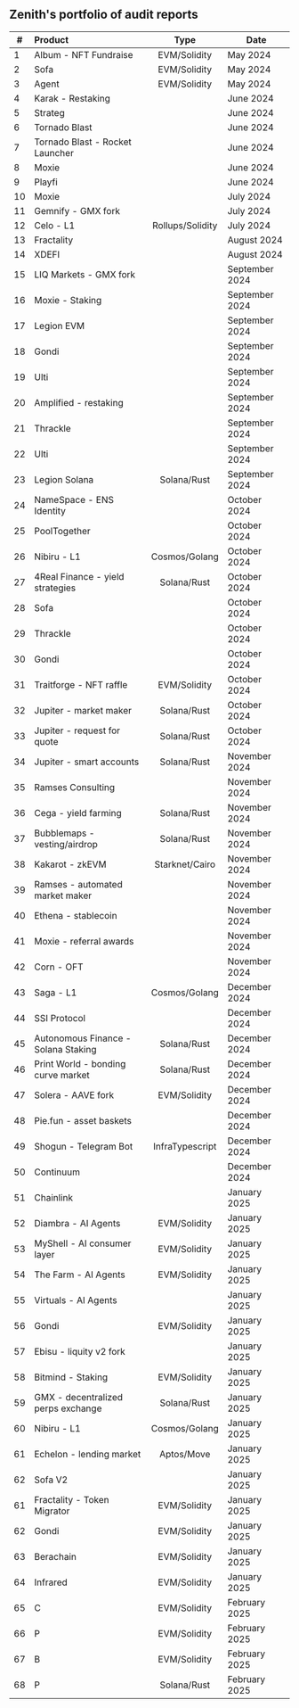 ## Zenith's portfolio of audit reports

| #   | Product                              |       Type       | Date           |
| --- | :----------------------------------- | :--------------: | -------------- |
| 1   | Album - NFT Fundraise                |   EVM/Solidity   | May 2024       |
| 2   | Sofa                                 |   EVM/Solidity   | May 2024       |
| 3   | Agent                                |   EVM/Solidity   | May 2024       |
| 4   | Karak - Restaking                    |                  | June 2024      |
| 5   | Strateg                              |                  | June 2024      |
| 6   | Tornado Blast                        |                  | June 2024      |
| 7   | Tornado Blast - Rocket Launcher      |                  | June 2024      |
| 8   | Moxie                                |                  | June 2024      |
| 9   | Playfi                               |                  | June 2024      |
| 10  | Moxie                                |                  | July 2024      |
| 11  | Gemnify - GMX fork                   |                  | July 2024      |
| 12  | Celo - L1                            | Rollups/Solidity | July 2024      |
| 13  | Fractality                           |                  | August 2024    |
| 14  | XDEFI                                |                  | August 2024    |
| 15  | LIQ Markets - GMX fork               |                  | September 2024 |
| 16  | Moxie - Staking                      |                  | September 2024 |
| 17  | Legion EVM                           |                  | September 2024 |
| 18  | Gondi                                |                  | September 2024 |
| 19  | Ulti                                 |                  | September 2024 |
| 20  | Amplified - restaking                |                  | September 2024 |
| 21  | Thrackle                             |                  | September 2024 |
| 22  | Ulti                                 |                  | September 2024 |
| 23  | Legion Solana                        |   Solana/Rust    | September 2024 |
| 24  | NameSpace - ENS Identity             |                  | October 2024   |
| 25  | PoolTogether                         |                  | October 2024   |
| 26  | Nibiru - L1                          |  Cosmos/Golang   | October 2024   |
| 27  | 4Real Finance - yield strategies     |   Solana/Rust    | October 2024   |
| 28  | Sofa                                 |                  | October 2024   |
| 29  | Thrackle                             |                  | October 2024   |
| 30  | Gondi                                |                  | October 2024   |
| 31  | Traitforge - NFT raffle              |   EVM/Solidity   | October 2024   |
| 32  | Jupiter - market maker               |   Solana/Rust    | October 2024   |
| 33  | Jupiter - request for quote          |   Solana/Rust    | October 2024   |
| 34  | Jupiter - smart accounts             |   Solana/Rust    | November 2024  |
| 35  | Ramses Consulting                    |                  | November 2024  |
| 36  | Cega - yield farming                 |   Solana/Rust    | November 2024  |
| 37  | Bubblemaps - vesting/airdrop         |   Solana/Rust    | November 2024  |
| 38  | Kakarot - zkEVM                      |  Starknet/Cairo  | November 2024  |
| 39  | Ramses - automated market maker      |                  | November 2024  |
| 40  | Ethena - stablecoin                  |                  | November 2024  |
| 41  | Moxie - referral awards              |                  | November 2024  |
| 42  | Corn - OFT                           |                  | November 2024  |
| 43  | Saga - L1                            |  Cosmos/Golang   | December 2024  |
| 44  | SSI Protocol                         |                  | December 2024  |
| 45  | Autonomous Finance  - Solana Staking |   Solana/Rust    | December 2024  |
| 46  | Print World -  bonding curve market  |   Solana/Rust    | December 2024  |
| 47  | Solera - AAVE fork                   |   EVM/Solidity   | December 2024  |
| 48  | Pie.fun - asset baskets              |                  | December 2024  |
| 49  | Shogun - Telegram Bot                | InfraTypescript  | December 2024  |
| 50  | Continuum                            |                  | December 2024  |
| 51  | Chainlink                            |                  | January 2025   |
| 52  | Diambra - AI Agents                  |   EVM/Solidity   | January 2025   |
| 53  | MyShell - AI consumer layer          |   EVM/Solidity   | January 2025   |
| 54  | The Farm - AI Agents                 |   EVM/Solidity   | January 2025   |
| 55  | Virtuals - AI Agents                 |                  | January 2025   |
| 56  | Gondi                                |   EVM/Solidity   | January 2025   |
| 57  | Ebisu - liquity v2 fork              |                  | January 2025   |
| 58  | Bitmind - Staking                    |   EVM/Solidity   | January 2025   |
| 59  | GMX - decentralized perps exchange   |   Solana/Rust    | January 2025   |
| 60  | Nibiru - L1                          |  Cosmos/Golang   | January 2025   |
| 61  | Echelon - lending market             |    Aptos/Move    | January 2025   |
| 62  | Sofa V2                              |                  | January 2025   |
| 61  | Fractality - Token Migrator          |   EVM/Solidity   | January 2025   |
| 62  | Gondi                                |   EVM/Solidity   | January 2025   |
| 63  | Berachain                            |   EVM/Solidity   | January 2025   |
| 64  | Infrared                             |   EVM/Solidity   | January 2025   |
| 65  | C                                    |   EVM/Solidity   | February 2025  |
| 66  | P                                    |   EVM/Solidity   | February 2025  |
| 67  | B                                    |   EVM/Solidity   | February 2025  |
| 68  | P                                    |   Solana/Rust    | February 2025  |
